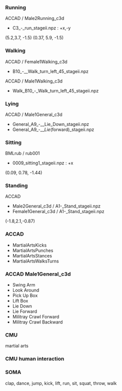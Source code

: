 ### Running
ACCAD / Male2Running_c3d
- C3_-_run_stageii.npz : +x,-y

(5.2,3.7, -1.5)
(0.37, 5.9, -1.5)


### Walking
ACCAD / Female1Walking_c3d
- B10_-__Walk_turn_left_45_stageii.npz

ACCAD / Male1Walking_c3d
- Walk_B10_-_Walk_turn_left_45_stageii.npz

### Lying
ACCAD / Male1General_c3d
- General_A9_-__Lie_Down_stageii.npz
- General_A9_-___Lie_(forward)_stageii.npz

### Sitting
BMLrub / rub001
- 0009_sitting1_stageii.npz : +x

(0.09, 0.78, -1.44)

### Standing
ACCAD 
- Male2General_c3d / A1-_Stand_stageii.npz
- Female1General_c3d / A1-_Stand_stageii.npz 

(-1.8,2.1,-0.87)


### ACCAD
- MartialArtsKicks
- MartialArtsPunches
- MartialArtsStances
- MartialArtsWalksTurns


### ACCAD Male1General_c3d
- Swing Arm
- Look Around
- Pick Up Box
- Lift Box
- Lie Down 
- Lie Forward
- Militray Crawl Forward
- Militray Crawl Backward

### CMU
martial arts

### CMU human interaction 


### SOMA
clap, dance, jump, kick, lift, run, sit, squat, throw, walk